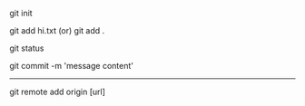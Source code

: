 
git init

git add hi.txt
(or)
git add .

git status

git commit -m 'message content'

---

git remote add origin [url]
